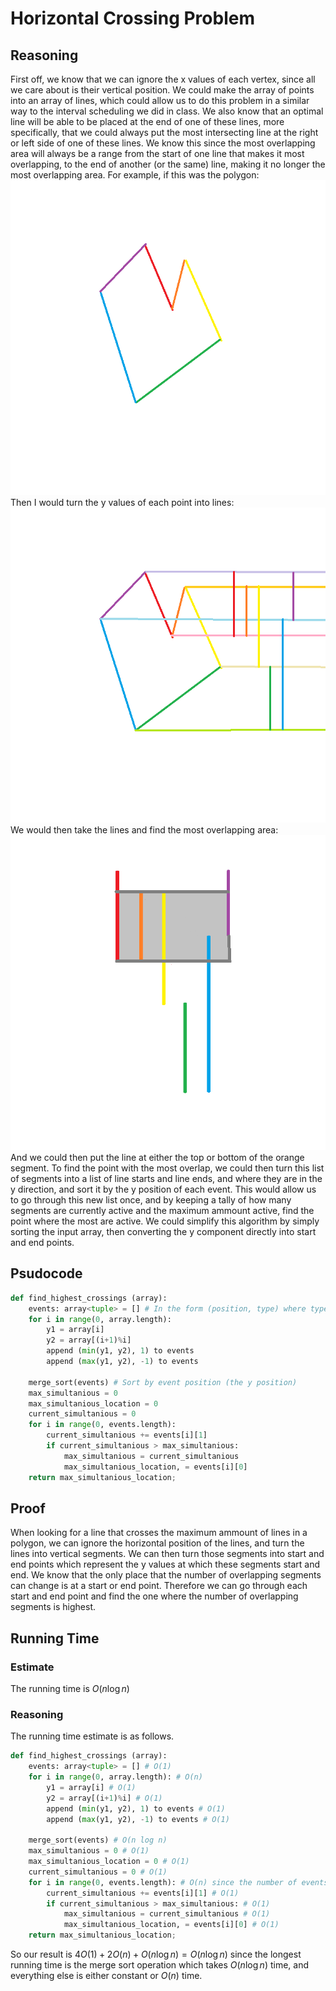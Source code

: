 # Horizontal Crossing Problem

## Reasoning

First off, we know that we can ignore the x values of each vertex, since all we care about is their vertical position. We could make the array of points into an array of lines, which could allow us to do this problem in a similar way to the interval scheduling we did in class. We also know that an optimal line will be able to be placed at the end of one of these lines, more specifically, that we could always put the most intersecting line at the right or left side of one of these lines. We know this since the most overlapping area will always be a range from the start of one line that makes it most overlapping, to the end of another (or the same) line, making it no longer the most overlapping area.
For example, if this was the polygon:
![image of a polygon](Polygon.png)
Then I would turn the y values of each point into lines:
![image of the same polygon with lines inferred from the y values of the points](PolygonLines.png)
We would then take the lines and find the most overlapping area:
![Just the lines with their most overlapping area highlighted](Lines.png)
And we could then put the line at either the top or bottom of the orange segment.
To find the point with the most overlap, we could then turn this list of segments into a list of line starts and line ends, and where they are in the y direction, and sort it by the y position of each event. This would allow us to go through this new list once, and by keeping a tally of how many segments are currently active and the maximum ammount active, find the point where the most are active.
We could simplify this algorithm by simply sorting the input array, then converting the y component directly into start and end points.

## Psudocode

```python
def find_highest_crossings (array):
    events: array<tuple> = [] # In the form (position, type) where type is -1 for an end and +1 for a start
    for i in range(0, array.length):
        y1 = array[i]
        y2 = array[(i+1)%i]
        append (min(y1, y2), 1) to events
        append (max(y1, y2), -1) to events

    merge_sort(events) # Sort by event position (the y position)
    max_simultanious = 0
    max_simultanious_location = 0
    current_simultanious = 0
    for i in range(0, events.length):
        current_simultanious += events[i][1]
        if current_simultanious > max_simultanious:
            max_simultanious = current_simultanious
            max_simultanious_location, = events[i][0]
    return max_simultanious_location;
```

## Proof

When looking for a line that crosses the maximum ammount of lines in a polygon, we can ignore the horizontal position of the lines, and turn the lines into vertical segments. We can then turn those segments into start and end points which represent the y values at which these segments start and end. We know that the only place that the number of overlapping segments can change is at a start or end point. Therefore we can go through each start and end point and find the one where the number of overlapping segments is highest.

## Running Time

### Estimate

The running time is $O(n \log n)$

### Reasoning

The running time estimate is as follows.
```python
def find_highest_crossings (array):
    events: array<tuple> = [] # O(1)
    for i in range(0, array.length): # O(n)
        y1 = array[i] # O(1)
        y2 = array[(i+1)%i] # O(1)
        append (min(y1, y2), 1) to events # O(1)
        append (max(y1, y2), -1) to events # O(1)

    merge_sort(events) # O(n log n)
    max_simultanious = 0 # O(1)
    max_simultanious_location = 0 # O(1)
    current_simultanious = 0 # O(1)
    for i in range(0, events.length): # O(n) since the number of events will be 2x the number of vertices, and O(2n)=O(n)
        current_simultanious += events[i][1] # O(1)
        if current_simultanious > max_simultanious: # O(1)
            max_simultanious = current_simultanious # O(1)
            max_simultanious_location, = events[i][0] # O(1)
    return max_simultanious_location;
```
So our result is $4O(1) + 2O(n) + O(n \log n) = O(n\log n)$ since the longest running time is the merge sort operation which takes $O(n\log n)$ time, and everything else is either constant or $O(n)$ time.